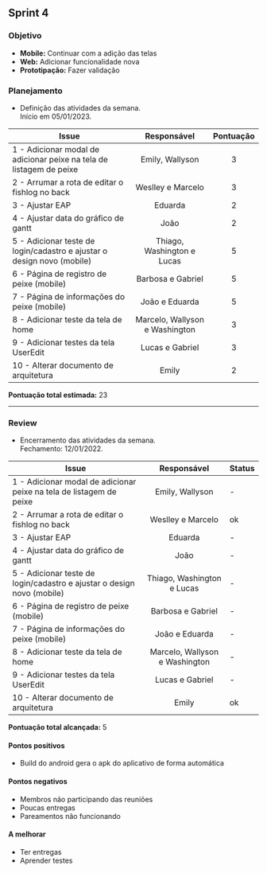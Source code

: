 ## Sprint 4

### Objetivo

- **Mobile:** Continuar com a adição das telas
- **Web:** Adicionar funcionalidade nova
- **Prototipação:** Fazer validação

### Planejamento

- Definição das atividades da semana.  
  Início em 05/01/2023.

| **Issue**                                                              |        **Responsável**         | **Pontuação** |
| ---------------------------------------------------------------------- | :----------------------------: | :-----------: |
| 1 - Adicionar modal de adicionar peixe na tela de listagem de peixe    |        Emily, Wallyson         |       3       |
| 2 - Arrumar a rota de editar o fishlog no back                         |       Weslley e Marcelo        |       3       |
| 3 - Ajustar EAP                                                        |            Eduarda             |       2       |
| 4 - Ajustar data do gráfico de gantt                                   |              João              |       2       |
| 5 - Adicionar teste de login/cadastro e ajustar o design novo (mobile) |   Thiago, Washington e Lucas   |       5       |
| 6 - Página de registro de peixe (mobile)                               |       Barbosa e Gabriel        |       5       |
| 7 - Página de informações do peixe (mobile)                            |         João e Eduarda         |       5       |
| 8 - Adicionar teste da tela de home                                    | Marcelo, Wallyson e Washington |       3       |
| 9 - Adicionar testes da tela UserEdit                                  |        Lucas e Gabriel         |       3       |
| 10 - Alterar documento de arquitetura                                  |             Emily              |       2       |

**Pontuação total estimada:** 23

---

### Review

- Encerramento das atividades da semana.  
  Fechamento: 12/01/2022.

| **Issue**                                                              |        **Responsável**         | **Status** |
| ---------------------------------------------------------------------- | :----------------------------: | ---------- |
| 1 - Adicionar modal de adicionar peixe na tela de listagem de peixe    |        Emily, Wallyson         | -          |
| 2 - Arrumar a rota de editar o fishlog no back                         |       Weslley e Marcelo        | ok         |
| 3 - Ajustar EAP                                                        |            Eduarda             | -          |
| 4 - Ajustar data do gráfico de gantt                                   |              João              | -          |
| 5 - Adicionar teste de login/cadastro e ajustar o design novo (mobile) |   Thiago, Washington e Lucas   | -          |
| 6 - Página de registro de peixe (mobile)                               |       Barbosa e Gabriel        | -          |
| 7 - Página de informações do peixe (mobile)                            |         João e Eduarda         | -          |
| 8 - Adicionar teste da tela de home                                    | Marcelo, Wallyson e Washington | -          |
| 9 - Adicionar testes da tela UserEdit                                  |        Lucas e Gabriel         | -          |
| 10 - Alterar documento de arquitetura                                  |             Emily              | ok         |

**Pontuação total alcançada:** 5

#### Pontos positivos

- Build do android gera o apk do aplicativo de forma automática

#### Pontos negativos

- Membros não participando das reuniões
- Poucas entregas
- Pareamentos não funcionando

#### A melhorar

- Ter entregas
- Aprender testes
